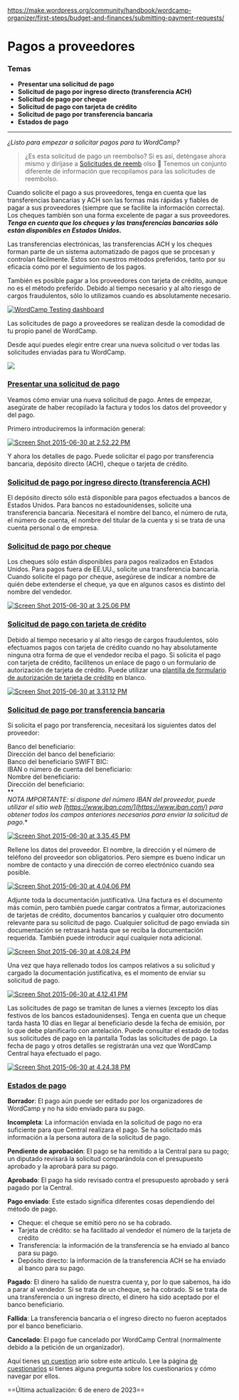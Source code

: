 https://make.wordpress.org/community/handbook/wordcamp-organizer/first-steps/budget-and-finances/submitting-payment-requests/

# Pagos a proveedores

### Temas
- **Presentar una solicitud de pago**
- **Solicitud de pago por ingreso directo (transferencia ACH)**
- **Solicitud de pago por cheque**
- **Solicitud de pago con tarjeta de crédito**
- **Solicitud de pago por transferencia bancaria**
- **Estados de pago**

---

_¿Listo para empezar a solicitar pagos para tu WordCamp?_

> ¿Es esta solicitud de pago un reembolso? Si es así, deténgase ahora mismo y diríjase a [Solicitudes de reemb](https://make.wordpress.org/community/handbook/wordcamp-organizer-handbook/first-steps/budget-and-finances/reimbursement-requests/) olso 🙂 Tenemos un conjunto diferente de información que recopilamos para las solicitudes de reembolso.

Cuando solicite el pago a sus proveedores, tenga en cuenta que las transferencias bancarias y ACH son las formas más rápidas y fiables de pagar a sus proveedores (siempre que se facilite la información correcta). Los cheques también son una forma excelente de pagar a sus proveedores. _**Tenga en cuenta que los cheques y las transferencias bancarias sólo están disponibles en Estados Unidos.**_

Las transferencias electrónicas, las transferencias ACH y los cheques forman parte de un sistema automatizado de pagos que se procesan y controlan fácilmente. Estos son nuestros métodos preferidos, tanto por su eficacia como por el seguimiento de los pagos.

También es posible pagar a los proveedores con tarjeta de crédito, aunque no es el método preferido. Debido al tiempo necesario y al alto riesgo de cargos fraudulentos, sólo lo utilizamos cuando es absolutamente necesario.

[![WordCamp Testing dashboard](https://make.wordpress.org/community/files/2015/09/WordCamp-Testing-dashboard-1024x688.png)](https://make.wordpress.org/community/files/2015/09/WordCamp-Testing-dashboard.png)

Las solicitudes de pago a proveedores se realizan desde la comodidad de tu propio panel de WordCamp.

Desde aquí puedes elegir entre crear una nueva solicitud o ver todas las solicitudes enviadas para tu WordCamp.

[![](https://make.wordpress.org/community/files/2015/09/Vendor-Payment-dashboard-1024x663.png)](https://make.wordpress.org/community/files/2015/09/Vendor-Payment-dashboard.png)

### [Presentar una solicitud de pago](https://make.wordpress.org/community/handbook/wordcamp-organizer/first-steps/budget-and-finances/submitting-payment-requests/#submitting-a-payment-request)

Veamos cómo enviar una nueva solicitud de pago. Antes de empezar, asegúrate de haber recopilado la factura y todos los datos del proveedor y del pago.

Primero introduciremos la información general:

[![Screen Shot 2015-06-30 at 2.52.22 PM](https://make.wordpress.org/community/files/2015/06/Screen-Shot-2015-06-30-at-2.52.22-PM.png)](https://make.wordpress.org/community/files/2015/06/Screen-Shot-2015-06-30-at-2.52.22-PM.png)

Y ahora los detalles de pago. Puede solicitar el pago por transferencia bancaria, depósito directo (ACH), cheque o tarjeta de crédito.

### [Solicitud de pago por ingreso directo (transferencia ACH)](https://make.wordpress.org/community/handbook/wordcamp-organizer/first-steps/budget-and-finances/submitting-payment-requests/#requesting-payment-by-direct-deposit-ach-transfer)

El depósito directo sólo está disponible para pagos efectuados a bancos de Estados Unidos. Para bancos no estadounidenses, solicite una transferencia bancaria. Necesitará el nombre del banco, el número de ruta, el número de cuenta, el nombre del titular de la cuenta y si se trata de una cuenta personal o de empresa.

### [Solicitud de pago por cheque](https://make.wordpress.org/community/handbook/wordcamp-organizer/first-steps/budget-and-finances/submitting-payment-requests/#requesting-payment-by-check)

Los cheques sólo están disponibles para pagos realizados en Estados Unidos. Para pagos fuera de EE.UU., solicite una transferencia bancaria. Cuando solicite el pago por cheque, asegúrese de indicar a nombre de quién debe extenderse el cheque, ya que en algunos casos es distinto del nombre del vendedor.

[![Screen Shot 2015-06-30 at 3.25.06 PM](https://make.wordpress.org/community/files/2015/06/Screen-Shot-2015-06-30-at-3.25.06-PM.png)](https://make.wordpress.org/community/files/2015/06/Screen-Shot-2015-06-30-at-3.25.06-PM.png)

### [Solicitud de pago con tarjeta de crédito](https://make.wordpress.org/community/handbook/wordcamp-organizer/first-steps/budget-and-finances/submitting-payment-requests/#requesting-payment-by-credit-card)

Debido al tiempo necesario y al alto riesgo de cargos fraudulentos, sólo efectuamos pagos con tarjeta de crédito cuando no hay absolutamente ninguna otra forma de que el vendedor reciba el pago. Si solicita el pago con tarjeta de crédito, facilítenos un enlace de pago o un formulario de autorización de tarjeta de crédito. Puede utilizar una [plantilla de formulario de autorización de tarjeta de crédito](https://make.wordpress.org/community/files/2018/07/CREDIT-CARD-AUTHORIZATION-FORM.pdf) en blanco.

[![Screen Shot 2015-06-30 at 3.31.12 PM](https://make.wordpress.org/community/files/2015/06/Screen-Shot-2015-06-30-at-3.31.12-PM.png)](https://make.wordpress.org/community/files/2015/06/Screen-Shot-2015-06-30-at-3.31.12-PM.png)

### [Solicitud de pago por transferencia bancaria](https://make.wordpress.org/community/handbook/wordcamp-organizer/first-steps/budget-and-finances/submitting-payment-requests/#requesting-payment-by-wire-transfer)

Si solicita el pago por transferencia, necesitará los siguientes datos del proveedor:

Banco del beneficiario:  
Dirección del banco del beneficiario:  
Banco del beneficiario SWIFT BIC:  
IBAN o número de cuenta del beneficiario:  
Nombre del beneficiario:  
Dirección del beneficiario:  
**  
*NOTA IMPORTANTE: si dispone del número IBAN del proveedor, puede utilizar el sitio web [https://www.iban.com/](https://www.iban.com/) para obtener todos los campos anteriores necesarios para enviar la solicitud de pago.**

[![Screen Shot 2015-06-30 at 3.35.45 PM](https://make.wordpress.org/community/files/2015/06/Screen-Shot-2015-06-30-at-3.35.45-PM.png)](https://make.wordpress.org/community/files/2015/06/Screen-Shot-2015-06-30-at-3.35.45-PM.png)

Rellene los datos del proveedor. El nombre, la dirección y el número de teléfono del proveedor son obligatorios. Pero siempre es bueno indicar un nombre de contacto y una dirección de correo electrónico cuando sea posible.

[![Screen Shot 2015-06-30 at 4.04.06 PM](https://make.wordpress.org/community/files/2015/06/Screen-Shot-2015-06-30-at-4.04.06-PM.png)](https://make.wordpress.org/community/files/2015/06/Screen-Shot-2015-06-30-at-4.04.06-PM.png)

Adjunte toda la documentación justificativa. Una factura es el documento más común, pero también puede cargar contratos a firmar, autorizaciones de tarjetas de crédito, documentos bancarios y cualquier otro documento relevante para su solicitud de pago. Cualquier solicitud de pago enviada sin documentación se retrasará hasta que se reciba la documentación requerida. También puede introducir aquí cualquier nota adicional.

[![Screen Shot 2015-06-30 at 4.08.24 PM](https://make.wordpress.org/community/files/2015/06/Screen-Shot-2015-06-30-at-4.08.24-PM.png)](https://make.wordpress.org/community/files/2015/06/Screen-Shot-2015-06-30-at-4.08.24-PM.png)

Una vez que haya rellenado todos los campos relativos a su solicitud y cargado la documentación justificativa, es el momento de enviar su solicitud de pago.

[![Screen Shot 2015-06-30 at 4.12.41 PM](https://make.wordpress.org/community/files/2015/06/Screen-Shot-2015-06-30-at-4.12.41-PM.png)](https://make.wordpress.org/community/files/2015/06/Screen-Shot-2015-06-30-at-4.12.41-PM.png)

Las solicitudes de pago se tramitan de lunes a viernes (excepto los días festivos de los bancos estadounidenses). Tenga en cuenta que un cheque tarda hasta 10 días en llegar al beneficiario desde la fecha de emisión, por lo que debe planificarlo con antelación. Puede consultar el estado de todas sus solicitudes de pago en la pantalla Todas las solicitudes de pago. La fecha de pago y otros detalles se registrarán una vez que WordCamp Central haya efectuado el pago.

[![Screen Shot 2015-06-30 at 4.24.38 PM](https://make.wordpress.org/community/files/2015/06/Screen-Shot-2015-06-30-at-4.24.38-PM1.png)](https://make.wordpress.org/community/files/2015/06/Screen-Shot-2015-06-30-at-4.24.38-PM1.png)

### [Estados de pago](https://make.wordpress.org/community/handbook/wordcamp-organizer/first-steps/budget-and-finances/submitting-payment-requests/#payment-statuses)

**Borrador**: El pago aún puede ser editado por los organizadores de WordCamp y no ha sido enviado para su pago.

**Incompleta**: La información enviada en la solicitud de pago no era suficiente para que Central realizara el pago. Se ha solicitado más información a la persona autora de la solicitud de pago.

**Pendiente de aprobación**: El pago se ha remitido a la Central para su pago; un diputado revisará la solicitud comparándola con el presupuesto aprobado y la aprobará para su pago.

**Aprobado**: El pago ha sido revisado contra el presupuesto aprobado y será pagado por la Central.

**Pago enviado**: Este estado significa diferentes cosas dependiendo del método de pago.

- Cheque: el cheque se emitió pero no se ha cobrado.
- Tarjeta de crédito: se ha facilitado al vendedor el número de la tarjeta de crédito
- Transferencia: la información de la transferencia se ha enviado al banco para su pago.
- Depósito directo: la información de la transferencia ACH se ha enviado al banco para su pago.

**Pagado**: El dinero ha salido de nuestra cuenta y, por lo que sabemos, ha ido a parar al vendedor. Si se trata de un cheque, se ha cobrado. Si se trata de una transferencia o un ingreso directo, el dinero ha sido aceptado por el banco beneficiario.

**Fallida**: La transferencia bancaria o el ingreso directo no fueron aceptados por el banco beneficiario.

**Cancelado**: El pago fue cancelado por WordCamp Central (normalmente debido a la petición de un organizador).

Aquí tienes [un cuestion](https://wordpress.org/contributor-training/quiz/vendor-payments/) ario sobre este artículo. Lee la página [de cuestionarios](https://make.wordpress.org/community/handbook/wordcamp-organizer/quizzes/) si tienes alguna pregunta sobre los cuestionarios y cómo navegar por ellos.

==Última actualización: 6 de enero de 2023==
